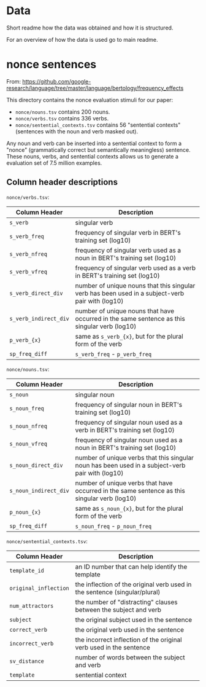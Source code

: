 # Data

Short readme how the data was obtained and how it is structured.

For an overview of how the data is used go to main readme.

# nonce sentences

From: https://github.com/google-research/language/tree/master/language/bertology/frequency_effects

This directory contains the nonce evaluation stimuli for our paper:
- `nonce/nouns.tsv` contains 200 nouns.
- `nonce/verbs.tsv` contains 336 verbs.
- `nonce/sentential_contexts.tsv` contains 56 "sentential contexts" (sentences with the noun and verb masked out).

Any noun and verb can be inserted into a sentential context to form a "nonce" (grammatically correct but semantically meaningless) sentence. These nouns, verbs, and sentential contexts allows us to generate a evaluation set of 7.5 million examples.

## Column header descriptions

`nonce/verbs.tsv`:

| Column Header | Description |
| ----------- | ----------- |
| `s_verb` | singular verb |
| `s_verb_freq` | frequency of singular verb in BERT's training set (log10) |
| `s_verb_nfreq` | frequency of singular verb used as a noun in BERT's training set (log10) |
| `s_verb_vfreq` | frequency of singular verb used as a verb in BERT's training set (log10) |
| `s_verb_direct_div` | number of unique nouns that this singular verb has been used in a subject-verb pair with (log10) |
| `s_verb_indirect_div` | number of unique nouns that have occurred in the same sentence as this singular verb (log10) |
| `p_verb_{x}` | same as `s_verb_{x}`, but for the plural form of the verb |
| `sp_freq_diff` | `s_verb_freq` - `p_verb_freq` |

`nonce/nouns.tsv`:

| Column Header | Description |
| ----------- | ----------- |
| `s_noun` | singular noun |
| `s_noun_freq` | frequency of singular noun in BERT's training set (log10) |
| `s_noun_nfreq` | frequency of singular noun used as a verb in BERT's training set (log10) |
| `s_noun_vfreq` | frequency of singular noun used as a noun in BERT's training set (log10) |
| `s_noun_direct_div` | number of unique verbs that this singular noun has been used in a subject-verb pair with (log10) |
| `s_noun_indirect_div` | number of unique verbs that have occurred in the same sentence as this singular verb (log10) |
| `p_noun_{x}` | same as `s_noun_{x}`, but for the plural form of the verb |
| `sp_freq_diff` | `s_noun_freq` - `p_noun_freq` |

`nonce/sentential_contexts.tsv`:

| Column Header | Description |
| ----------- | ----------- |
| `template_id` | an ID number that can help identify the template |
| `original_inflection` | the inflection of the original verb used in the sentence (singular/plural) |
| `num_attractors` | the number of "distracting" clauses between the subject and verb |
| `subject` | the original subject used in the sentence |
| `correct_verb` | the original verb used in the sentence |
| `incorrect_verb` | the incorrect inflection of the original verb used in the sentence |
| `sv_distance` | number of words between the subject and verb |
| `template` | sentential context |
